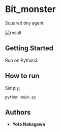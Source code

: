 # Bit_monster

Squared tiny agent

![result](https://github.com/nkgwer/Bit_monster/demo.gif)
## Getting Started

Run on Python3


## How to run

Simply, 


```
python main.py
```



## Authors

* **Yota Nakagawa** 



